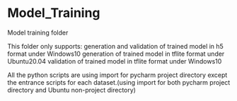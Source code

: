 # Model_Training
Model training folder

This folder only supports:  generation and validation of trained model in h5 format under Windows10
                            generation of trained model in tflite format under Ubuntu20.04
                            validation of trained model in tflite format under Windows10


All the python scripts are using import for pycharm project directory 
except the entrance scripts for each dataset.(using import for both pycharm project directory and Ubuntu non-project directory)